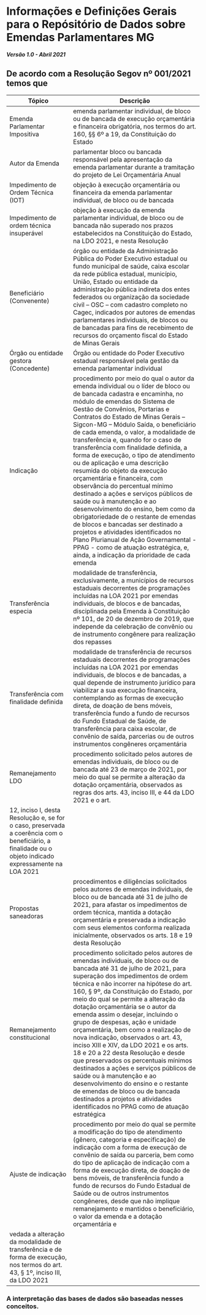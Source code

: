 # Informações e Definições Gerais para o Repósitório de Dados sobre Emendas Parlamentares MG

***Versão 1.0 - Abril 2021***

## De acordo com a Resolução Segov nº 001/2021 temos que

| Tópico | Descrição |
| ---- | ---- |
| Emenda Parlamentar Impositiva | emenda parlamentar individual, de bloco ou de bancada de execução orçamentária e financeira obrigatória, nos termos do art. 160, §§ 6º a 19, da Constituição do Estado |
| Autor da Emenda | parlamentar bloco ou bancada responsável pela apresentação da emenda parlamentar durante a tramitação do projeto de Lei Orçamentária Anual  |
| Impedimento de Ordem Técnica (IOT) | objeção à execução orçamentária ou financeira da emenda parlamentar individual, de bloco ou de bancada  |
| Impedimento de ordem técnica insuperável | objeção à execução da emenda parlamentar individual, de bloco ou de bancada não superado nos prazos estabelecidos na Constituição do Estado, na LDO 2021, e nesta Resolução |
| Beneficiário (Convenente)| órgão ou entidade da Administração Pública do Poder Executivo estadual ou fundo municipal de saúde, caixa escolar da rede pública estadual, município, União, Estado ou entidade da administração pública indireta dos entes federados ou organização da sociedade civil – OSC – com cadastro completo no Cagec, indicados por autores de emendas parlamentares individuais, de blocos ou de bancadas para fins de recebimento de recursos do orçamento fiscal do Estado de Minas Gerais |
| Órgão ou entidade gestora (Concedente) | Órgão ou entidade do Poder Executivo estadual responsável pela gestão da emenda parlamentar individual |
| Indicação | procedimento por meio do qual o autor da emenda individual ou o líder de bloco ou de bancada cadastra e encaminha, no módulo de emendas do Sistema de Gestão de Convênios, Portarias e Contratos do Estado de Minas Gerais – Sigcon-MG – Módulo Saída, o beneficiário de cada emenda, o valor, a modalidade de transferência e, quando for o caso de transferência com finalidade definida, a forma de execução, o tipo de atendimento ou de aplicação e uma descrição resumida do objeto da execução orçamentária e financeira, com observância do percentual mínimo destinado a ações e serviços públicos de saúde ou à manutenção e ao desenvolvimento do ensino, bem como da obrigatoriedade de o restante de emendas de blocos e bancadas ser destinado a projetos e atividades identificados no Plano Plurianual de Ação Governamental - PPAG - como de atuação estratégica, e, ainda, a indicação da prioridade de cada emenda |
| Transferência especia | modalidade de transferência, exclusivamente, a municípios de recursos estaduais decorrentes de programações incluídas na LOA 2021 por emendas individuais, de blocos e de bancadas, disciplinada pela Emenda à Constituição nº 101, de 20 de dezembro de 2019, que independe da celebração de convênio ou de instrumento congênere para realização dos repasses |
| Transferência com finalidade definida | modalidade de transferência de recursos estaduais decorrentes de programações incluídas na LOA 2021 por emendas individuais, de blocos e de bancadas, a qual depende de instrumento jurídico para viabilizar a sua execução financeira, contemplando as formas de execução direta, de doação de bens móveis, transferência fundo a fundo de recursos do Fundo Estadual de Saúde, de transferência para caixa escolar, de convênio de saída, parcerias ou de outros instrumentos congêneres orçamentária |
| Remanejamento LDO | procedimento solicitado pelos autores de emendas individuais, de bloco ou de bancada até 23 de março de 2021, por meio do qual se permite a alteração da dotação orçamentária, observados as regras dos arts. 43, inciso III, e 44 da LDO 2021 e o art.
12, inciso I, desta Resolução e, se for o caso, preservada a coerência com o beneficiário, a finalidade ou o objeto indicado expressamente na LOA 2021 |
| Propostas saneadoras | procedimentos e diligências solicitados pelos autores de emendas individuais, de bloco ou de bancada até 31 de julho de 2021, para afastar os impedimentos de ordem técnica, mantida a dotação orçamentária e preservada a indicação com seus elementos conforma realizada inicialmente, observados os arts. 18 e 19 desta Resolução |
| Remanejamento constitucional | procedimento solicitado pelos autores de emendas individuais, de bloco ou de bancada até 31 de julho de 2021, para superação dos impedimentos de ordem técnica e não incorrer na hipótese do art. 160, § 9º, da Constituição do Estado, por meio do qual se permite a alteração da dotação orçamentária se o autor da emenda assim o desejar, incluindo o grupo de despesas, ação e unidade orçamentária, bem como a realização de nova indicação, observados o art. 43, inciso XIII e XIV, da LDO 2021 e os arts. 18 e 20 a 22 desta Resolução e desde que preservados os percentuais mínimos destinados a ações e serviços públicos de saúde ou à manutenção e ao desenvolvimento do ensino e o restante de emendas de bloco ou de bancada destinados a projetos e atividades identificados no PPAG como de atuação estratégica |
| Ajuste de indicação | procedimento por meio do qual se permite a modificação do tipo de atendimento (gênero, categoria e especificação) de indicação com a forma de execução de convênio de saída ou parceria, bem como do tipo de aplicação de indicação com a forma de execução direta, de doação de bens móveis, de transferência fundo a fundo de recursos do Fundo Estadual de Saúde ou de outros instrumentos congêneres, desde que não implique remanejamento e mantidos o beneficiário, o valor da emenda e a dotação orçamentária e
vedada a alteração da modalidade de transferência e de forma de execução, nos termos do art. 43, § 1º, inciso III, da LDO 2021 |

### A interpretação das bases de dados são baseadas nesses conceitos.
